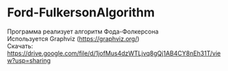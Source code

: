 # Ford-FulkersonAlgorithm
Программа реализует алгоритм Фода-Фолкерсона <br/>
Используется Graphviz (https://graphviz.org/) <br/>
Скачать: <br/>
https://drive.google.com/file/d/1jofMus4dzWTLjvq8gQj1AB4CY8nEh31T/view?usp=sharing
